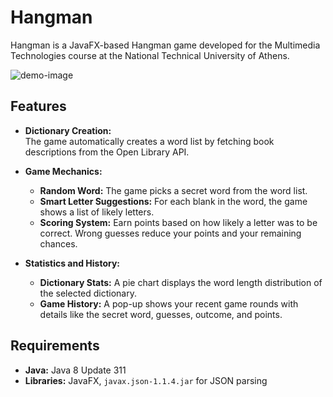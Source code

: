 # Hangman

Hangman is a JavaFX-based Hangman game developed for the Multimedia Technologies course at the National Technical University of Athens.

![demo-image](https://imgur.com/JSpMReu.png)


## Features

- **Dictionary Creation:**  
  The game automatically creates a word list by fetching book descriptions from the Open Library API.

- **Game Mechanics:**  
  - **Random Word:** The game picks a secret word from the word list.
  - **Smart Letter Suggestions:** For each blank in the word, the game shows a list of likely letters.
  - **Scoring System:** Earn points based on how likely a letter was to be correct. Wrong guesses reduce your points and your remaining chances.

- **Statistics and History:**  
  - **Dictionary Stats:** A pie chart displays the word length distribution of the selected dictionary.
  - **Game History:** A pop-up shows your recent game rounds with details like the secret word, guesses, outcome, and points.



## Requirements

- **Java:** Java 8 Update 311  
- **Libraries:** JavaFX, `javax.json-1.1.4.jar` for JSON parsing

